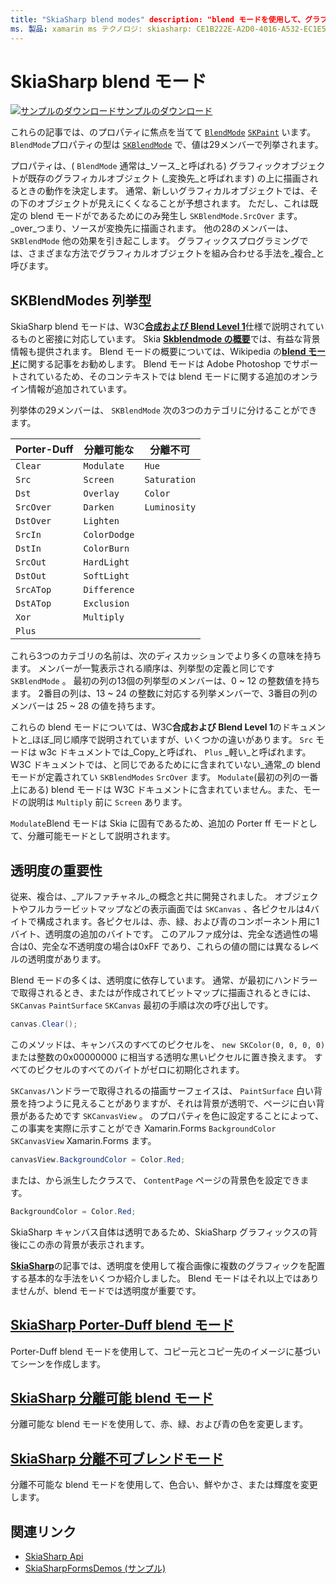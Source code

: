 ```yaml
---
title: "SkiaSharp blend modes" description: "blend モードを使用して、グラフィカルオブジェクトが互いに積み上げられている場合の動作を定義します。"
ms. 製品: xamarin ms テクノロジ: skiasharp: CE1B222E-A2D0-4016-A532-EC1E59EE3D6B author: davidbritch dabritch: ms. date: 08/23/2018 no loc: [ Xamarin.Forms ,] を指定します。 Xamarin.Essentials
---
```


# <a name="skiasharp-blend-modes"></a>SkiaSharp blend モード

[![サンプルのダウンロード](~/media/shared/download.png)サンプルのダウンロード](https://docs.microsoft.com/samples/xamarin/xamarin-forms-samples/skiasharpforms-demos)

これらの記事では、のプロパティに焦点を当てて [`BlendMode`](xref:SkiaSharp.SKPaint.BlendMode) [`SKPaint`](xref:SkiaSharp.SKPaint) います。 `BlendMode`プロパティの型は [`SKBlendMode`](xref:SkiaSharp.SKBlendMode) で、値は29メンバーで列挙されます。

プロパティは、( `BlendMode` 通常は_ソース_と呼ばれる) グラフィックオブジェクトが既存のグラフィカルオブジェクト (_変換先_と呼ばれます) の上に描画されるときの動作を決定します。 通常、新しいグラフィカルオブジェクトでは、その下のオブジェクトが見えにくくなることが予想されます。 ただし、これは既定の blend モードがであるためにのみ発生し `SKBlendMode.SrcOver` ます。 _over_つまり、ソースが変換先に描画されます。 他の28のメンバーは、 `SKBlendMode` 他の効果を引き起こします。 グラフィックスプログラミングでは、さまざまな方法でグラフィカルオブジェクトを組み合わせる手法を_複合_と呼びます。

## <a name="the-skblendmodes-enumeration"></a>SKBlendModes 列挙型

SkiaSharp blend モードは、W3C[**合成および Blend Level 1**](https://www.w3.org/TR/compositing-1/)仕様で説明されているものと密接に対応しています。 Skia [**Skblendmode の概要**](https://skia.org/user/api/SkBlendMode_Overview)では、有益な背景情報も提供されます。 Blend モードの概要については、Wikipedia の[**blend モード**](https://en.wikipedia.org/wiki/Blend_modes)に関する記事をお勧めします。 Blend モードは Adobe Photoshop でサポートされているため、そのコンテキストでは blend モードに関する追加のオンライン情報が追加されています。

列挙体の29メンバーは、 `SKBlendMode` 次の3つのカテゴリに分けることができます。

| Porter-Duff | 分離可能な    | 分離不可 |
| ----------- | ------------ | ------------- |
| `Clear`     | `Modulate`   | `Hue`         |
| `Src`       | `Screen`     | `Saturation`  |
| `Dst`       | `Overlay`    | `Color`       |
| `SrcOver`   | `Darken`     | `Luminosity`  |
| `DstOver`   | `Lighten`    |               |
| `SrcIn`     | `ColorDodge` |               |
| `DstIn`     | `ColorBurn`  |               |
| `SrcOut`    | `HardLight`  |               |
| `DstOut`    | `SoftLight`  |               |
| `SrcATop`   | `Difference` |               |
| `DstATop`   | `Exclusion`  |               |
| `Xor`       | `Multiply`   |               |
| `Plus`      |              |               |

これら3つのカテゴリの名前は、次のディスカッションでより多くの意味を持ちます。 メンバーが一覧表示される順序は、列挙型の定義と同じです `SKBlendMode` 。 最初の列の13個の列挙型のメンバーは、0 ~ 12 の整数値を持ちます。 2番目の列は、13 ~ 24 の整数に対応する列挙メンバーで、3番目の列のメンバーは 25 ~ 28 の値を持ちます。

これらの blend モードについては、W3C**合成および Blend Level 1**のドキュメントと_ほぼ_同じ順序で説明されていますが、いくつかの違いがあります。 `Src` モードは w3c ドキュメントでは_Copy_と呼ばれ、 `Plus` _軽い_と呼ばれます。 W3C ドキュメントでは、と同じであるためにに含まれていない_通常_の blend モードが定義されてい `SKBlendModes` `SrcOver` ます。 `Modulate`(最初の列の一番上にある) blend モードは W3C ドキュメントに含まれていません。また、モードの説明は `Multiply` 前に `Screen` あります。

`Modulate`Blend モードは Skia に固有であるため、追加の Porter ff モードとして、分離可能モードとして説明されます。

## <a name="the-importance-of-transparency"></a>透明度の重要性

従来、複合は、_アルファチャネル_の概念と共に開発されました。 オブジェクトやフルカラービットマップなどの表示画面では `SKCanvas` 、各ピクセルは4バイトで構成されます。各ピクセルは、赤、緑、および青のコンポーネント用に1バイト、透明度の追加のバイトです。 このアルファ成分は、完全な透過性の場合は0、完全な不透明度の場合は0xFF であり、これらの値の間には異なるレベルの透明度があります。

Blend モードの多くは、透明度に依存しています。 通常、が最初にハンドラーで取得されるとき、またはが作成されてビットマップに描画されるときには、 `SKCanvas` `PaintSurface` `SKCanvas` 最初の手順は次の呼び出しです。

```csharp
canvas.Clear();
```

このメソッドは、キャンバスのすべてのピクセルを、 `new SKColor(0, 0, 0, 0)` または整数の0x00000000 に相当する透明な黒いピクセルに置き換えます。 すべてのピクセルのすべてのバイトがゼロに初期化されます。

`SKCanvas`ハンドラーで取得されるの描画サーフェイスは、 `PaintSurface` 白い背景を持つように見えることがありますが、それは背景が透明で、ページに白い背景があるためです `SKCanvasView` 。 のプロパティを色に設定することによって、この事実を実際に示すことができ Xamarin.Forms `BackgroundColor` `SKCanvasView` Xamarin.Forms ます。

```csharp
canvasView.BackgroundColor = Color.Red;
```

または、から派生したクラスで、 `ContentPage` ページの背景色を設定できます。

```csharp
BackgroundColor = Color.Red;
```

SkiaSharp キャンバス自体は透明であるため、SkiaSharp グラフィックスの背後にこの赤の背景が表示されます。

[**SkiaSharp**](../../basics/transparency.md)の記事では、透明度を使用して複合画像に複数のグラフィックを配置する基本的な手法をいくつか紹介しました。 Blend モードはそれ以上ではありませんが、blend モードでは透明度が重要です。

## <a name="skiasharp-porter-duff-blend-modes"></a>[SkiaSharp Porter-Duff blend モード](porter-duff.md)

Porter-Duff blend モードを使用して、コピー元とコピー先のイメージに基づいてシーンを作成します。

## <a name="skiasharp-separable-blend-modes"></a>[SkiaSharp 分離可能 blend モード](separable.md)

分離可能な blend モードを使用して、赤、緑、および青の色を変更します。

## <a name="skiasharp-non-separable-blend-modes"></a>[SkiaSharp 分離不可ブレンドモード](non-separable.md)

分離不可能な blend モードを使用して、色合い、鮮やかさ、または輝度を変更します。

## <a name="related-links"></a>関連リンク

- [SkiaSharp Api](https://docs.microsoft.com/dotnet/api/skiasharp)
- [SkiaSharpFormsDemos (サンプル)](https://docs.microsoft.com/samples/xamarin/xamarin-forms-samples/skiasharpforms-demos)
